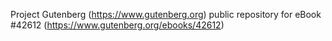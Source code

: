Project Gutenberg (https://www.gutenberg.org) public repository for eBook #42612 (https://www.gutenberg.org/ebooks/42612)
